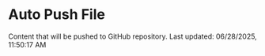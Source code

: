 # Auto Push File

Content that will be pushed to GitHub repository.
Last updated: 06/28/2025, 11:50:17 AM